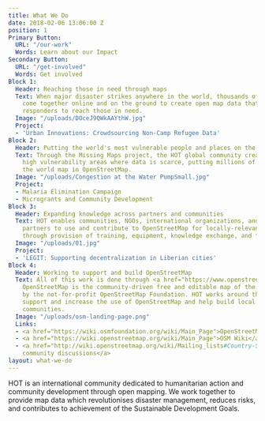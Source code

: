 ```yaml
---
title: What We Do
date: 2018-02-06 13:06:00 Z
position: 1
Primary Button:
  URL: "/our-work"
  Words: Learn about our Impact
Secondary Button:
  URL: "/get-involved"
  Words: Get involved
Block 1:
  Header: Reaching those in need through maps
  Text: When major disaster strikes anywhere in the world, thousands of HOT volunteers
    come together online and on the ground to create open map data that enables disaster
    responders to reach those in need.
  Image: "/uploads/DOceJ9QWkAAYthW.jpg"
  Project:
  - 'Urban Innovations: Crowdsourcing Non-Camp Refugee Data'
Block 2:
  Header: Putting the world's most vulnerable people and places on the map
  Text: Through the Missing Maps project, the HOT global community creates maps of
    high vulnerability areas where data is scarce, putting millions of people onto
    the world map in OpenStreetMap.
  Image: "/uploads/Congestion at the Water PumpSmall.jpg"
  Project:
  - Malaria Elimination Campaign
  - Microgrants and Community Development
Block 3:
  Header: Expanding knowledge across partners and communities
  Text: HOT enables communities, NGOs, international organizations, and government
    partners to use and contribute to OpenStreetMap for locally-relevant challenges
    through provision of training, equipment, knowledge exchange, and field projects.
  Image: "/uploads/01.jpg"
  Project:
  - 'LEGIT: Supporting decentralization in Liberian cities'
Block 4:
  Header: Working to support and build OpenStreetMap
  Text: All of this work is done through <a href="https://www.openstreetmap.org/">OpenStreetMap</a>.
    OpenStreetMap is the community-driven free and editable map of the world, supported
    by the not-for-profit OpenStreetMap Foundation. HOT works around the globe to
    support and increase the use of OpenStreetMap and help build local OpenStreetMap
    communities.
  Image: "/uploads/osm-landing-page.png"
  Links:
  - <a href="https://wiki.osmfoundation.org/wiki/Main_Page">OpenStreetMap Foundation</a>
  - <a href="https://wiki.openstreetmap.org/wiki/Main_Page">OSM Wiki</a>
  - <a href="http://wiki.openstreetmap.org/wiki/Mailing_lists#Country-Specific_Lists">Local
    community discussions</a>
layout: what-we-do
---
```


HOT is an international community dedicated to humanitarian action and community development through open mapping. We work together to provide map data which revolutionises disaster management, reduces risks, and contributes to achievement of the Sustainable Development Goals.
